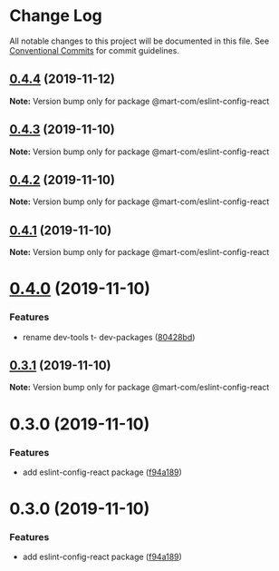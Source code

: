 # Change Log

All notable changes to this project will be documented in this file.
See [Conventional Commits](https://conventionalcommits.org) for commit guidelines.

## [0.4.4](https://github.com/mart-com/eslint-config-react/compare/@mart-com/eslint-config-react@0.4.3...@mart-com/eslint-config-react@0.4.4) (2019-11-12)

**Note:** Version bump only for package @mart-com/eslint-config-react





## [0.4.3](https://github.com/mart-com/eslint-config-react/compare/@mart-com/eslint-config-react@0.4.2...@mart-com/eslint-config-react@0.4.3) (2019-11-10)

**Note:** Version bump only for package @mart-com/eslint-config-react





## [0.4.2](https://github.com/mart-com/eslint-config-react/compare/@mart-com/eslint-config-react@0.4.1...@mart-com/eslint-config-react@0.4.2) (2019-11-10)

**Note:** Version bump only for package @mart-com/eslint-config-react





## [0.4.1](https://github.com/mart-com/eslint-config-react/compare/@mart-com/eslint-config-react@0.4.0...@mart-com/eslint-config-react@0.4.1) (2019-11-10)

**Note:** Version bump only for package @mart-com/eslint-config-react





# [0.4.0](https://github.com/mart-com/eslint-config-react/compare/@mart-com/eslint-config-react@0.3.1...@mart-com/eslint-config-react@0.4.0) (2019-11-10)


### Features

* rename dev-tools t- dev-packages ([80428bd](https://github.com/mart-com/eslint-config-react/commit/80428bd0ed3a50ad7d0950bc1c5d8c92c3889dc4))





## [0.3.1](https://github.com/mart-com/eslint-config-react/compare/@mart-com/eslint-config-react@0.3.0...@mart-com/eslint-config-react@0.3.1) (2019-11-10)

**Note:** Version bump only for package @mart-com/eslint-config-react





# 0.3.0 (2019-11-10)


### Features

* add eslint-config-react package ([f94a189](https://github.com/mart-com/eslint-config-react/commit/f94a1896c60aff302bba9296cdd76fec4e7d7dc8))





# 0.3.0 (2019-11-10)


### Features

* add eslint-config-react package ([f94a189](https://github.com/mart-com/eslint-config-react/commit/f94a1896c60aff302bba9296cdd76fec4e7d7dc8))

